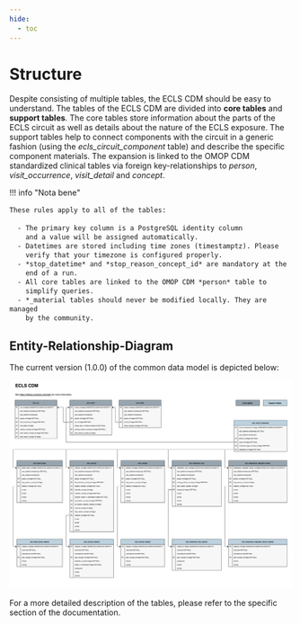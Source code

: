 ```yaml
---
hide:
  - toc
---
```


# Structure

Despite consisting of multiple tables, the ECLS CDM should be
easy to understand. The tables of the ECLS CDM are divided into **core tables**
and **support tables**. The core tables store information about the
parts of the ECLS circuit as well as details about the nature of the ECLS
exposure. The support tables help to connect components with the circuit
in a generic fashion (using the _ecls_circuit_component_ table) and describe
the specific component materials. The expansion is linked to the OMOP CDM
standardized clinical tables via foreign key-relationships to _person_,
_visit_occurrence_, _visit_detail_ and _concept_.

!!! info "Nota bene"

    These rules apply to all of the tables:

      - The primary key column is a PostgreSQL identity column
        and a value will be assigned automatically.
      - Datetimes are stored including time zones (timestamptz). Please
        verify that your timezone is configured properly.
      - *stop_datetime* and *stop_reason_concept_id* are mandatory at the
        end of a run.
      - All core tables are linked to the OMOP CDM *person* table to
        simplify queries.
      - *_material tables should never be modified locally. They are managed
        by the community.

## Entity-Relationship-Diagram

The current version (1.0.0) of the common data model is depicted below:

![alt text](<../images/ECLS CDM.png>)

For a more detailed description of the tables, please
refer to the specific section of the documentation.
